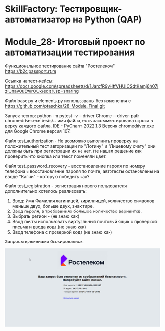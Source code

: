 # SkillFactory: Тестировщик-автоматизатор на Python (QAP)
# Module_28- Итоговый проект по автоматизации тестирования

Функциональное тестирование сайта "Ростелеком" https://b2c.passport.rt.ru

Ссылка на тест-кейсы: 
https://docs.google.com/spreadsheets/d/1JarcfR9yHffVHUICSdtHamj6h07izlCnav0uEwirOCk/edit?usp=sharing

Файл base.py и elements.py использованы без изменения с 
https://github.com/ptaschka/28-Module_Final.git

Запуск тестов: python -m pytest -v --driver Chrome --driver-path chromedriver.exe tests/... имя файла,
есть закомментирована строка в верху каждого файла.
IDE - PyCharm 2022.1.3
Версия chromedriver.exe для Google Chrome версия 107.

Файл test_authorization - 
Не возможно выполнить проверку на положительный тест авторизации по "Логину" и 
"Лицевому счету" они должны быть при регистрации их не нет.
Не нашел решение как проверить что кнопка или текст поменяли цвет. 

Файл test_password_recovery - восстановление пароля по номеру телефона и
восстановление пароля по почте, автотесты остановлены на вводе 
"Капчи" - которую победить как? 

Файл test_registration - регистрация нового пользователя дополнительно хотелось реализовать: 
1. Ввод: Имя Фамилия латиницей, кириллицей, количество символов меньше двух,
больше двух, знак тире.
2. Ввод пароля, в требованиях большое количество вариантов.
3. Выбрать регион - (не знаю как)
4. Ввод почты использовать виртуальный почтовый ящик с проверкой письма и ввода кода.(не знаю как) 
5. Ввод телефона с проверкой кода (не знаю как)


Запросы временами блокировались:  

![](2022-11-03_202319.jpg)




